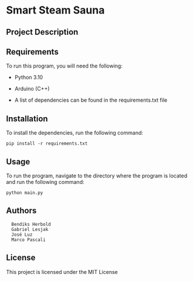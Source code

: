 # Smart Steam Sauna

## Project Description



## Requirements

To run this program, you will need the following:

- Python 3.10

- Arduino (C++)

- A list of dependencies can be found in the requirements.txt file

## Installation

To install the dependencies, run the following command:

`pip install -r requirements.txt
`

## Usage

To run the program, navigate to the directory where the program is located and run the following command:

`python main.py
`

## Authors

      Bendiks Herbold
      Gabriel Lesjak
      José Luz
      Marco Pascali

## License

This project is licensed under the MIT License